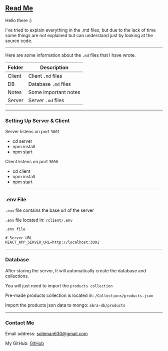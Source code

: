 ## <ins>Read Me</ins>

Hello there :)

I've tried to explain everything in the .md files, but due to the lack of time some things are not explained but can
understand just by looking at the source code.

---

Here are some information about the `.md` files that I have wrote.

| Folder | Description          |
|--------|----------------------|
| Client | Client `.md` files   |
| DB     | Database `.md` files |
| Notes  | Some important notes |
| Server | Server `.md` files   |


---

### Setting Up Server & Client

Server listens on port `3001`
* cd server
* npm install
* npm start

Client listens on port `3000`
* cd client
* npm install
* npm start

---

### .env File

`.env` file contains the base url of the server

`.env` file located in: `/client/.env`

```
.env file

# Server URL
REACT_APP_SERVER_URL=http://localhost:3001

```

---

### Database

After staring the server, It will automatically create the database and collections.

You will just need to import the `products collection`

Pre-made products collection is located in: `/Collections/products.json`

Import the products json data to mongo: `abra-db/products`

---

### Contact Me
Email address: [soleman630@gmail.com](mailto:soleman630@gmail.com)

My GitHub: [GitHub](https://github.com/Suleiman700)
